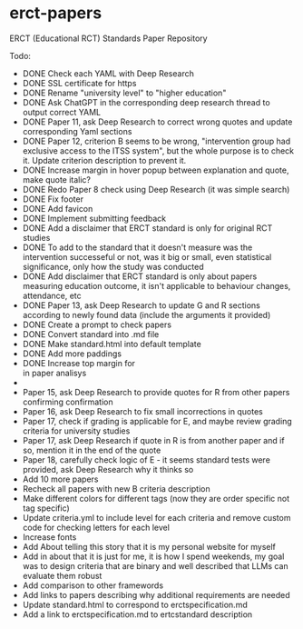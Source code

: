 # erct-papers
ERCT (Educational RCT) Standards Paper Repository

Todo:
- DONE Check each YAML with Deep Research
- DONE SSL certificate for https
- DONE Rename "university level" to "higher education" 
- DONE Ask ChatGPT in the corresponding deep research thread to output correct YAML
- DONE Paper 11, ask Deep Research to correct wrong quotes and update corresponding Yaml sections
- DONE Paper 12, criterion B seems to be wrong, "intervention group had exclusive access to the ITSS system", but the whole purpose is to check it. Update criterion description to prevent it.
- DONE Increase margin in hover popup between explanation and quote, make quote italic?
- DONE Redo Paper 8 check using Deep Research (it was simple search)
- DONE Fix footer
- DONE Add favicon
- DONE Implement submitting feedback
- DONE Add a disclaimer that ERCT standard is only for original RCT studies
- DONE To add to the standard that it doesn't measure was the intervention successeful or not, was it big or small, even statistical significance, only how the study was conducted
- DONE Add disclaimer that ERCT standard is only about papers measuring education outcome, it isn't applicable to behaviour changes, attendance, etc
- DONE Paper 13, ask Deep Research to update G and R sections according to newly found data (include the arguments it provided)
- DONE Create a prompt to check papers
- DONE Convert standard into .md file 
- DONE Make standard.html into default template
- DONE Add more paddings
- DONE Increase top margin for <br> in paper analisys <li>
- Paper 15, ask Deep Research to provide quotes for R from other papers confirming confirmation
- Paper 16, ask Deep Research to fix small incorrections in quotes
- Paper 17, check if grading is applicable for E, and maybe review grading criteria for university studies
- Paper 17, ask Deep Research if quote in R is from another paper and if so, mention it in the end of the quote
- Paper 18, carefully check logic of E - it seems standard tests were provided, ask Deep Research why it thinks so
- Add 10 more papers
- Recheck all papers with new B criteria description
- Make different colors for different tags (now they are order specific not tag specific)
- Update criteria.yml to include level for each criteria and remove custom code for checking letters for each level 
- Increase fonts
- Add About telling this story that it is my personal website for myself
- Add in about that it is just for me, it is how I spend weekends, my goal was to design criteria that are binary and well described that LLMs can evaluate them robust
- Add comparison to other framewords
- Add links to papers describing why additional requirements are needed
- Update standard.html to correspond to erctspecification.md
- Add a link to erctspecification.md to ertcstandard description